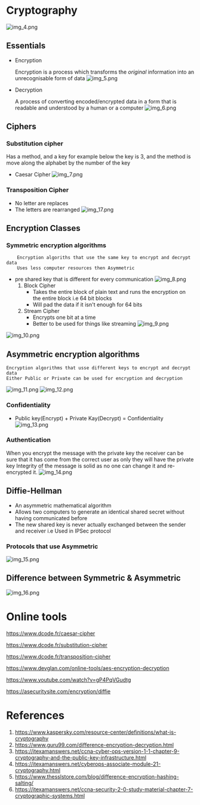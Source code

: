 # Cryptography
![img_4.png](img_4.png)

## Essentials

* Encryption
    
  
    Encryption is a process which transforms the *original* information into an unrecognisable form of data 
![img_5.png](img_5.png)
* Decryption

  
    A process of converting encoded/encrypted data in a form that is readable and understood by a human or a computer
![img_6.png](img_6.png)

## Ciphers 

### Substitution cipher
Has a method, and a key for example below the key is 3, and the method is move along the alphabet by the number of the key
* Caesar Cipher
![img_7.png](img_7.png)

### Transposition Cipher
* No letter are replaces
* The letters are rearranged
![img_17.png](img_17.png)
## Encryption Classes

### Symmetric encryption algorithms
        Encryption algoriths that use the same key to encrypt and decrypt data
        Uses less computer resources then Asymmetric
* pre shared key that is different for every communication 
![img_8.png](img_8.png)
  1. Block Cipher
        * Takes the entire block of plain text and runs the encryption on the entire block i.e 64 bit blocks
        * Will pad the data if it isn't enough for 64 bits
    2. Stream Cipher 
        * Encrypts one bit at a time
        * Better to be used for things like streaming
![img_9.png](img_9.png)

![img_10.png](img_10.png)
## Asymmetric encryption algorithms
    Encryption algorithms that usse different keys to encrypt and decrypt data
    Either Public or Private can be used for encryption and decryption

![img_11.png](img_11.png)
![img_12.png](img_12.png)
 ### Confidentiality
* Public key(Encrypt) + Private Kay(Decrypt) = Confidentiality 
![img_13.png](img_13.png)
### Authentication
When you encrypt the message with the private key the receiver can be sure that it has come from the correct user as only they will  have the private key 
Integrity of the message is solid as no one can change it and re-encrypted it. 
![img_14.png](img_14.png)

## Diffie-Hellman
* An asymmetric mathematical algorithm
* Allows two computers to generate an identical shared secret without having communicated before
* The new shared key is never actually exchanged between the sender and receiver 
i.e Used in IPSec protocol
  
### Protocols that use Asymmetric
![img_15.png](img_15.png)

## Difference between Symmetric & Asymmetric 
![img_16.png](img_16.png)

# Online tools


https://www.dcode.fr/caesar-cipher

https://www.dcode.fr/substitution-cipher

https://www.dcode.fr/transposition-cipher

https://www.devglan.com/online-tools/aes-encryption-decryption

https://www.youtube.com/watch?v=gP4PqVGudtg

https://asecuritysite.com/encryption/diffie

# References

1. https://www.kaspersky.com/resource-center/definitions/what-is-cryptography
2. https://www.guru99.com/difference-encryption-decryption.html 
3. https://itexamanswers.net/ccna-cyber-ops-version-1-1-chapter-9-cryptography-and-the-public-key-infrastructure.html
4. https://itexamanswers.net/cyberops-associate-module-21-cryptography.html
5. https://www.thesslstore.com/blog/difference-encryption-hashing-salting/ 
6. https://itexamanswers.net/ccna-security-2-0-study-material-chapter-7-cryptographic-systems.html